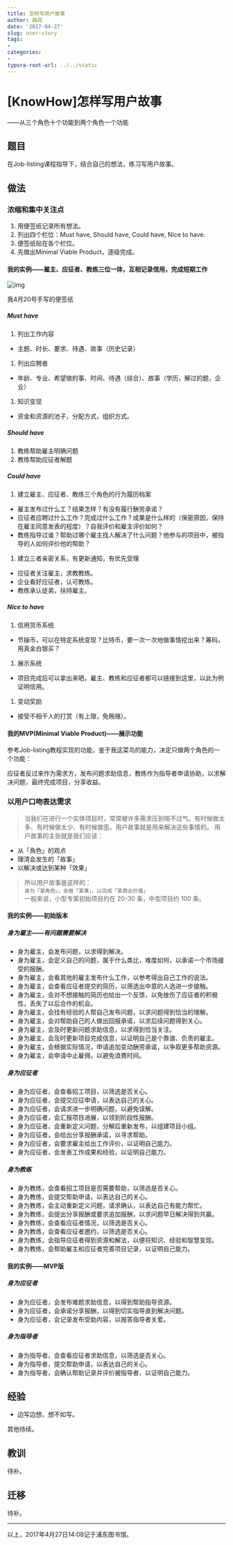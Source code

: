```yaml
---
title: 怎样写用户故事
author: 曲政
date: '2017-04-27'
slug: user-story
tags:
- 
categories:
- 
typora-root-url: ../../static
---
```


# [KnowHow]怎样写用户故事

——从三个角色十个功能到两个角色一个功能

## 题目

在Job-listing课程指导下，结合自己的想法，练习写用户故事。

## 做法

### 浓缩和集中关注点

>   

1.  用便签纸记录所有想法。
2.  列出四个栏位：Must have, Should have, Could have, Nice to have.
3.  便签纸贴在各个栏位。
4.  先做出Minimal Viable Product，逐级完成。

#### 我的实例——雇主、应征者、教练三位一体，互相记录信用，完成短期工作

![img](/images/%5BKnowHow%5D%E6%80%8E%E6%A0%B7%E5%86%99%E7%94%A8%E6%88%B7%E6%95%85%E4%BA%8B/1200-20200107203003639.jpeg)

我4月20号手写的便签纸

##### Must have

1.  列出工作内容

-   主题、时长、要求、待遇、故事（历史记录）

1.  列出应聘者

-   年龄、专业、希望做的事、时间、待遇（综合）、故事（学历，解过的题，企业）

1.  知识变现

-   资金和资源的池子，分配方式，组织方式。

##### Should have

1.  教练帮助雇主明确问题
2.  教练帮助应征者解题

##### Could have

1.  建立雇主、应征者、教练三个角色的行为履历档案

-   雇主发布过什么工？结果怎样？有没有履行酬劳承诺？
-   应征者应聘过什么工作？完成过什么工作？成果是什么样的（保密原因，保持在雇主同意发表的程度）？自我评价和雇主评价如何？
-   教练指导过谁？帮助过哪个雇主找人解决了什么问题？他参与的项目中，被指导的人如何评价他的帮助？

1.  建立三者亲密关系，有更新通知，有优先受理

-   应征者关注雇主，求教教练。
-   企业看好应征者，认可教练。
-   教练承认徒弟，扶持雇主。

##### Nice to have

1.  信用货币系统

-   节操币，可以在特定系统变现？比特币，要一次一次地做事情挖出来？筹码，用真金白银买？

1.  展示系统

-   项目完成后可以拿出来晒，雇主、教练和应征者都可以链接到这里，以此为例证明信用。

1.  变动奖励

-   接受不相干人的打赏（有上限，免贿赂）。

#### 我的MVP(Minimal Viable Product)——展示功能

参考Job-listing教程实现的功能，鉴于我这菜鸟的能力，决定只做两个角色的一个功能：

应征者反过来作为需求方，发布问题求助信息，教练作为指导者申请协助，以求解决问题，最终完成项目，分享收益。

### 以用户口吻表达需求

>   当我们在进行一个实体项目时，常常被许多需求压到喘不过气。有时候做太多、有时候做太少、有时候做歪。用户故事就是用来解决这些事情的。
>    用户故事的主张就是我们应该：

-   从「角色」的观点
-   理清会发生的「故事」
-   以解决或达到某种「效果」

>   所以用户故事是这样的：<br />
>    `身为「某角色」，会做「某事」，以完成「某商业价值」`<br />
>    一般来说，小型专案初始项目约在 20-30 条，中型项目约 100 条。

#### 我的实例——初始版本

##### 身为雇主——有问题需要解决

-   身为雇主，会发布问题，以求得到解决。
-   身为雇主，会定义自己的问题，属于什么类比，难度如何，以承诺一个市场接受的报酬。
-   身为雇主，会看其他的雇主发布什么工作，以参考得出自己工作的说法。
-   身为雇主，会查看应征者提交的简历，以筛选出中意的人选进一步接触。
-   身为雇主，会对不想接触的简历也给出一个反馈，以免挫伤了应征者的积极性，丢失了以后合作的机会。
-   身为雇主，会找有经验的人帮自己发布问题，以求问题得到恰当的理解。
-   身为雇主，会对帮助自己的人做出回报承诺，以求后续问题得到关心。
-   身为雇主，会及时更新问题求助信息，以求得到恰当关注。
-   身为雇主，会及时更新项目完成信息，以证明自己是个靠谱、负责的雇主。
-   身为雇主，会根据实际情况，申请追加变动酬劳承诺，以争取更多帮助资源。
-   身为雇主，会申请中止雇佣，以避免浪费时间。

##### 身为应征者

-   身为应征者，会查看招工项目，以筛选是否关心。
-   身为应征者，会提交应征申请，以表达自己的关心。
-   身为应征者，会请求进一步明确问题，以避免误解。
-   身为应征者，会汇报项目进展，以领到阶段性报酬。
-   身为应征者，会重新定义问题，分解后重新发布，以组建项目小组。
-   身为应征者，会给出分享报酬承诺，以寻求帮助。
-   身为应征者，会要求雇主给出工作评价，以证明自己能力。
-   身为应征者，会发表工作成果和经验，以证明自己能力。

##### 身为教练

-   身为教练，会查看招工项目是否需要帮助，以筛选是否关心。
-   身为教练，会提交帮助申请，以表达自己的关心。
-   身为教练，会主动重新定义问题，请求确认，以表达自己有能力帮忙。
-   身为教练，会提出分享报酬或要求追加报酬，以求问题早日解决得到共赢。
-   身为教练，会查看应征者情况，以筛选是否关心。
-   身为教练，会查看应征者邀约，以筛选是否关心。
-   身为教练，会指导应征者得到资源和解法，以便将知识、经验和智慧变现。
-   身为教练，会帮助雇主和应征者完善项目记录，以证明自己能力。

#### 我的实例——MVP版

##### 身为应征者

-   身为应征者，会发布难题求助信息，以得到帮助指导资源。
-   身为应征者，会承诺分享报酬，以得到切实指导直到解决问题。
-   身为应征者，会记录发布受助内容，以报答指导者关爱。

##### 身为指导者

-   身为指导者，会查看应征者求助信息，以筛选是否关心。
-   身为指导者，提交帮助申请，以表达自己的关心。
-   身为指导者，会确认帮助记录并评价被指导者，以证明自己能力。

## 经验

-   边写边想，想不如写。

其他待续。

## 教训

待补。

## 迁移

待补。

------

以上，2017年4月27日14:08记于浦东图书馆。